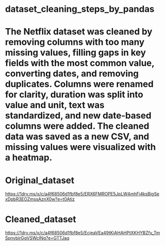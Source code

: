 # dataset_cleaning_steps_by_pandas
# The Netflix dataset was cleaned by removing columns with too many missing values, filling gaps in key fields with the most common value, converting dates, and removing duplicates. Columns were renamed for clarity, duration was split into value and unit, text was standardized, and new date-based columns were added. The cleaned data was saved as a new CSV, and missing values were visualized with a heatmap.

# Original_dataset
https://1drv.ms/x/c/a4f68506d1fbf8e5/ERX6FMROPE5JpLW4mhFi4ksBigSexDpbR3EOZmssAznX0w?e=t0Atiz

# Cleaned_dataset
https://1drv.ms/x/c/a4f68506d1fbf8e5/EcjeaVEa49tKiAHAHPtXKHYBZfv_TmSpnvbirGgVSWcINg?e=GTTJaq


